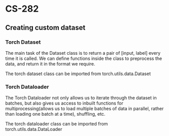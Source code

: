 # CS-282
## Creating custom dataset
### Torch Dataset
The main task of the Dataset class is to return a pair of [input, label] every time it is called. We can define functions inside the class to preprocess the data, and return it in the format we require.

The torch dataset class can be imported from torch.utils.data.Dataset

### Torch Dataloader
The Torch Dataloader not only allows us to iterate through the dataset in batches, but also gives us access to inbuilt functions for multiprocessing(allows us to load multiple batches of data in parallel, rather than loading one batch at a time), shuffling, etc.

The torch dataloader class can be imported from torch.utils.data.DataLoader

